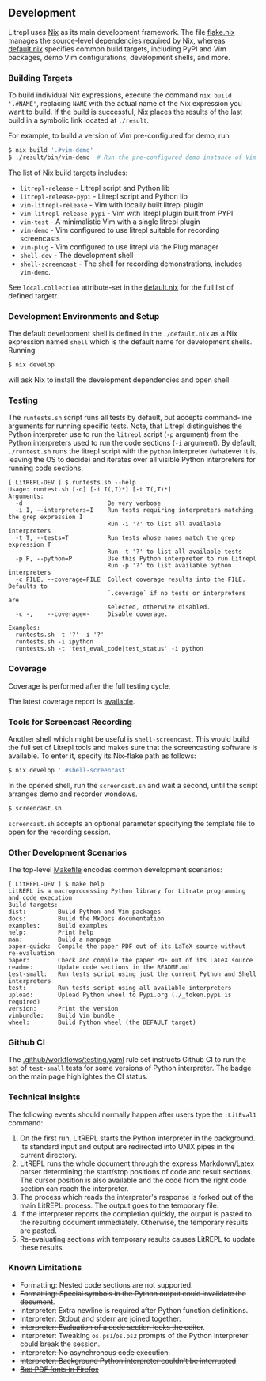 ## Development

Litrepl uses [Nix](https://nixos.org/nix) as its main development
framework. The file [flake.nix](./static/flake.nix) manages the source-level
dependencies required by Nix, whereas [default.nix](./static/default.nix) specifies
common build targets, including PyPI and Vim packages, demo Vim configurations,
development shells, and more.

### Building Targets

To build individual Nix expressions, execute the command `nix build '.#NAME'`,
replacing `NAME` with the actual name of the Nix expression you want to build.
If the build is successful, Nix places the results of the last build in a
symbolic link located at `./result`.

For example, to build a version of Vim pre-configured for demo, run

``` sh
$ nix build '.#vim-demo'
$ ./result/bin/vim-demo  # Run the pre-configured demo instance of Vim
```

The list of Nix build targets includes:

* `litrepl-release` - Litrepl script and Python lib
* `litrepl-release-pypi` - Litrepl script and Python lib
* `vim-litrepl-release` - Vim with locally built litrepl plugin
* `vim-litrepl-release-pypi` - Vim with litrepl plugin built from PYPI
* `vim-test` - A minimalistic Vim with a single litrepl plugin
* `vim-demo` - Vim configured to use litrepl suitable for recording screencasts
* `vim-plug` - Vim configured to use litrepl via the Plug manager
* `shell-dev` - The development shell
* `shell-screencast` - The shell for recording demonstrations, includes `vim-demo`.

See `local.collection` attribute-set in the [default.nix](./static/default.nix) for the
full list of defined targetr.

### Development Environments and Setup

The default development shell is defined in the `./default.nix` as a Nix
expression named `shell` which is the default name for development shells.
Running

``` sh
$ nix develop
```

will ask Nix to install the development dependencies and open shell.

### Testing

The `runtests.sh` script runs all tests by default, but accepts command-line
arguments for running specific tests. Note, that Litrepl distinguishes the
Python interpreter use to run the `litrepl` script (`-p` argument) from the
Python interpreters used to run the code sections (`-i` argument).  By default,
`./runtest.sh` runs the litrepl script with the `python` interpreter (whatever
it is, leaving the OS to decide) and iterates over all visible Python
interpreters for running code sections.


<!--
``` python
print("~~~~ shell\n[ LitREPL-DEV ] $ runtests.sh --help")
!runtests.sh --help
print("~~~~")
```
-->
<!-- result -->
~~~~ shell
[ LitREPL-DEV ] $ runtests.sh --help
Usage: runtest.sh [-d] [-i I(,I)*] [-t T(,T)*]
Arguments:
  -d                        Be very verbose
  -i I, --interpreters=I    Run tests requiring interpreters matching the grep expression I
                            Run -i '?' to list all available interpreters
  -t T, --tests=T           Run tests whose names match the grep expression T
                            Run -t '?' to list all available tests
  -p P, --python=P          Use this Python interpreter to run Litrepl
                            Run -p '?' to list available python interpreters
  -c FILE, --coverage=FILE  Collect coverage results into the FILE. Defaults to
                            `.coverage` if no tests or interpreters are
                            selected, otherwize disabled.
  -c -,    --coverage=-     Disable coverage.

Examples:
  runtests.sh -t '?' -i '?'
  runtests.sh -i ipython
  runtests.sh -t 'test_eval_code|test_status' -i python
~~~~
<!-- noresult -->

### Coverage

Coverage is performed after the full testing cycle.

The latest coverage report is [available](./coverage.md).

### Tools for Screencast Recording

Another shell which might be useful is `shell-screencast`. This would build the
full set of Litrepl tools and makes sure that the screencasting software is
available. To enter it, specify its Nix-flake path as follows:

``` sh
$ nix develop '.#shell-screencast'
```

In the opened shell, run the `screencast.sh` and wait a second, until the script
arranges demo and recorder wondows.

``` sh
$ screencast.sh
```

`screencast.sh` accepts an optional parameter specifying the template file to
open for the recording session.

### Other Development Scenarios

The top-level [Makefile](./static/Makefile) encodes common development scenarios:

<!--
``` python
print("~~~~ shell\n[ LitREPL-DEV ] $ make help")
!make help | grep -v -E 'Entering|Leaving'
print("~~~~")
```
-->
<!-- result -->
~~~~ shell
[ LitREPL-DEV ] $ make help
LitREPL is a macroprocessing Python library for Litrate programming and code execution
Build targets:
dist:         Build Python and Vim packages
docs:         Build the MkDocs documentation
examples:     Build examples
help:         Print help
man:          Build a manpage
paper-quick:  Compile the paper PDF out of its LaTeX source without re-evaluation
paper:        Check and compile the paper PDF out of its LaTeX source
readme:       Update code sections in the README.md
test-small:   Run tests script using just the current Python and Shell interpreters
test:         Run tests script using all available interpreters
upload:       Upload Python wheel to Pypi.org (./_token.pypi is required)
version:      Print the version
vimbundle:    Build Vim bundle
wheel:        Build Python wheel (the DEFAULT target)
~~~~
<!-- noresult -->

### Github CI

The [.github/workflows/testing.yaml](../.github/workflows/testing.yaml) rule set
instructs Github CI to run the set of `test-small` tests for some versions of
Python interpreter. The badge on the main page highlightes the CI status.

### Technical Insights

The following events should normally happen after users type the `:LitEval1`
command:

1. On the first run, LitREPL starts the Python interpreter in the background.
   Its standard input and output are redirected into UNIX pipes in the current
   directory.
2. LitREPL runs the whole document through the express Markdown/Latex parser
   determining the start/stop positions of code and result sections. The cursor
   position is also available and the code from the right code section can
   reach the interpreter.
3. The process which reads the interpreter's response is forked out of the main
   LitREPL process. The output goes to the temporary file.
4. If the interpreter reports the completion quickly, the output is pasted to
   the resulting document immediately. Otherwise, the temporary results are
   pasted.
5. Re-evaluating sections with temporary results causes LitREPL to update
   these results.

### Known Limitations

* Formatting: Nested code sections are not supported.
* ~~Formatting: Special symbols in the Python output could invalidate the
  document~~.
* Interpreter: Extra newline is required after Python function definitions.
* Interpreter: Stdout and stderr are joined together.
* ~~Interpreter: Evaluation of a code section locks the editor~~.
* Interpreter: Tweaking `os.ps1`/`os.ps2` prompts of the Python interpreter
  could break the session.
* ~~Interpreter: No asynchronous code execution.~~
* ~~Interpreter: Background Python interpreter couldn't be interrupted~~
* ~~[Bad PDF fonts in Firefox](https://github.com/mozilla/pdf.js/issues/17401)~~
